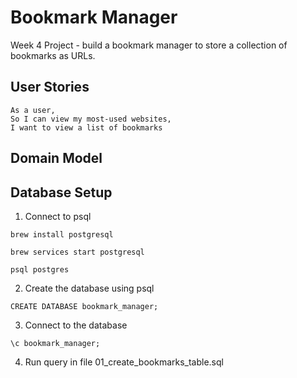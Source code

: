 # Bookmark Manager

Week 4 Project - build a bookmark manager to store a collection of bookmarks as
URLs.


 
 ## User Stories

 ```
 As a user,
 So I can view my most-used websites,
 I want to view a list of bookmarks
 ```

 ## Domain Model

 


 ## Database Setup

 1. Connect to psql 
 ```
 brew install postgresql

 brew services start postgresql

 psql postgres
 ```

 2. Create the database using psql

```
CREATE DATABASE bookmark_manager;

```

3. Connect to the database

```
\c bookmark_manager;

```

4. Run query in file 01_create_bookmarks_table.sql

